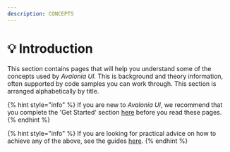 ```yaml
---
description: CONCEPTS
---
```


# 💡 Introduction

This section contains pages that will help you understand some of the concepts used by _Avalonia UI._ This is background and theory information, often supported by code samples you can work through. This section is arranged alphabetically by title.&#x20;

{% hint style="info" %}
If you are new to _Avalonia UI_, we recommend that you complete the 'Get Started' section [here](broken-reference) before you read these pages.
{% endhint %}

{% hint style="info" %}
If you are looking for practical advice on how to achieve any of the above, see the guides [here](broken-reference).
{% endhint %}
